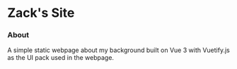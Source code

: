 # Zack's Site

### About

A simple static webpage about my background built on Vue 3 with Vuetify.js as the UI pack used in the webpage.
